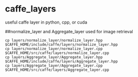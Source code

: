 # caffe_layers
useful caffe layer in python, cpp, or cuda


##normalize_layer and Aggregate_layer used for image retrieval
```
cp layers/normalize_layer/normalize_layer.hpp $CAFFE_HOME/include/caffe/layers/normalize_layer.hpp
cp layers/normalize_layer/normalize_layer.cpp $CAFFE_HOME/src/caffe/layers/normalize_layer.cpp
cp layers/Aggregate_layer/Aggregate_layer.hpp $CAFFE_HOME/include/caffe/layers/Aggregate_layer.hpp
cp layers/Aggregate_layer/Aggregate_layer.cpp $CAFFE_HOME/src/caffe/layers/Aggregate_layer.cpp
```
